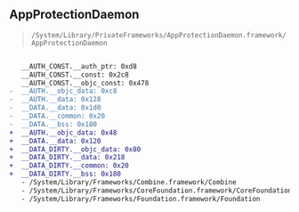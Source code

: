 ## AppProtectionDaemon

> `/System/Library/PrivateFrameworks/AppProtectionDaemon.framework/AppProtectionDaemon`

```diff

   __AUTH_CONST.__auth_ptr: 0xd8
   __AUTH_CONST.__const: 0x2c8
   __AUTH_CONST.__objc_const: 0x478
-  __AUTH.__objc_data: 0xc8
-  __AUTH.__data: 0x128
-  __DATA.__data: 0x1d0
-  __DATA.__common: 0x20
-  __DATA.__bss: 0x180
+  __AUTH.__objc_data: 0x48
+  __DATA.__data: 0x120
+  __DATA_DIRTY.__objc_data: 0x80
+  __DATA_DIRTY.__data: 0x218
+  __DATA_DIRTY.__common: 0x20
+  __DATA_DIRTY.__bss: 0x180
   - /System/Library/Frameworks/Combine.framework/Combine
   - /System/Library/Frameworks/CoreFoundation.framework/CoreFoundation
   - /System/Library/Frameworks/Foundation.framework/Foundation

```
